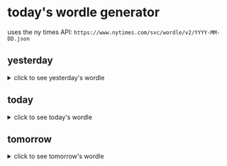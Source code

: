 # today's wordle generator

uses the ny times API: `https://www.nytimes.com/svc/wordle/v2/YYYY-MM-DD.json`

## yesterday

<details>
    <summary>click to see yesterday's wordle</summary>

    right

</details>

## today

<details>
    <summary>click to see today's wordle</summary>

    rocky

</details>

## tomorrow

<details>
    <summary>click to see tomorrow's wordle</summary>

    loyal

</details>
